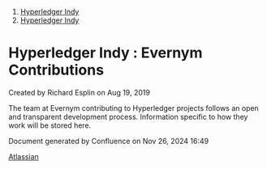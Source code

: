1. [Hyperledger Indy](index.html)
2. [Hyperledger Indy](Hyperledger-Indy_19464194.html)

# Hyperledger Indy : Evernym Contributions

Created by Richard Esplin on Aug 19, 2019

The team at Evernym contributing to Hyperledger projects follows an open and transparent development process. Information specific to how they work will be stored here.

Document generated by Confluence on Nov 26, 2024 16:49

[Atlassian](http://www.atlassian.com/)
